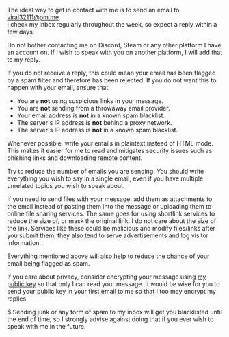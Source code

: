 The ideal way to get in contact with me is to send an email to [viral32111@pm.me](mailto:viral32111@pm.me?subject=Contact).<br>
I check my inbox regularly throughout the week, so expect a reply within a few days.

Do not bother contacting me on Discord, Steam or any other platform I have an account on. If I wish to speak with you on another platform, I will add that to my reply.

If you do not receive a reply, this could mean your email has been flagged by a spam filter and therefore has been rejected. If you do not want this to happen with your email, ensure that:
* You are __not__ using suspicious links in your message.
* You are __not__ sending from a throwaway email provider.
* Your email address is __not__ in a known spam blacklist.
* The server's IP address is __not__ behind a proxy network.
* The server's IP address is __not__ in a known spam blacklist.

Whenever possible, write your emails in plaintext instead of HTML mode. This makes it easier for me to read and mitigates security issues such as phishing links and downloading remote content.

Try to reduce the number of emails you are sending. You should write everything you wish to say in a single email, even if you have multiple unrelated topics you wish to speak about.

If you need to send files with your message, add them as attachments to the email instead of pasting them into the message or uploading them to online file sharing services. The same goes for using shortlink services to reduce the size of, or mask the original link. I do not care about the size of the link. Services like these could be malicious and modify files/links after you submit them, they also tend to serve advertisements and log visitor information.

Everything mentioned above will also help to reduce the chance of your email being flagged as spam.

If you care about privacy, consider encrypting your message using [my public key](/public.txt) so that only I can read your message. It would be wise for you to send your public key in your first email to me so that I too may encrypt my replies.

$ Sending junk or any form of spam to my inbox will get you blacklisted until the end of time, so I strongly advise against doing that if you ever wish to speak with me in the future.
